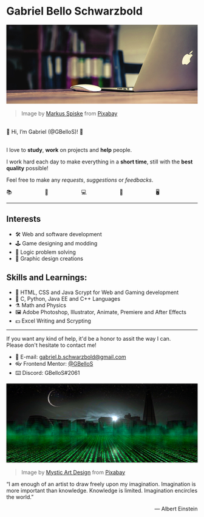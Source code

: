 # Gabriel Bello Schwarzbold

![Office picture](images/office.jpg)
> Image by [Markus Spiske](https://pixabay.com/users/markusspiske-670330/?utm_source=link-attribution&amp;utm_medium=referral&amp;utm_campaign=image&amp;utm_content=581131) from [Pixabay](https://pixabay.com//?utm_source=link-attribution&amp;utm_medium=referral&amp;utm_campaign=image&amp;utm_content=581131)

<br>👋 Hi, I’m Gabriel (@GBelloS)! 🙂<br><br>

I love to **study**, **work** on projects and **help** people.

I work hard each day to make everything in a **short time**, still with the **best quality** possible!

Feel free to make any *requests*, *suggestions* or *feedbacks*.

📚                      🧮                      💻                      📱                      🖥

---

## Interests

- 🛠 Web and software development
- 🕹 Game designing and modding
- 🧮 Logic problem solving
- 🌆 Graphic design creations

## Skills and Learnings:

- 📰 HTML, CSS and Java Scrypt for Web and Gaming development
- 🔢 C, Python, Java EE and C++ Languages
- ⚗ Math and Physics
- 🖼 Adobe Photoshop, Illustrator, Animate, Premiere and After Effects
- 💵 Excel Writing and Scrypting

---

If you want any kind of help, it'd be a honor to assit the way I can.<br>Please don't hesitate to contact me!

- 📨 E-mail: gabriel.b.schwarzbold@gmail.com<!-- - 🎎 Linkedin: [@GBelloS](https://www.linkedin.com/in/gbellos/en) -->
- 👓 Frontend Mentor: [@GBelloS](https://www.frontendmentor.io/profile/GBelloS)<!-- - 🐤 Twitter: [@gbeiios](https://www.twitter.com/GBeIIoS) -->
- ⌨️ Discord: GBelloS#2061<!-- - 👍 Facebook: [schwarzbold](https://www.facebook.com/schwarzbold/) -->


![Coding city picture](images/coding.jpg)
> Image by [Mystic Art Design](https://pixabay.com/pt/users/mysticsartdesign-322497/?utm_source=link-attribution&amp;utm_medium=referral&amp;utm_campaign=image&amp;utm_content=702178) from [Pixabay](https://pixabay.com/pt//?utm_source=link-attribution&amp;utm_medium=referral&amp;utm_campaign=image&amp;utm_content=702178)

“I am enough of an artist to draw freely upon my imagination. Imagination is more important than knowledge. Knowledge is limited. Imagination encircles the world.”
<div align="right">― Albert Einstein</div>

<!-- GBelloS/GBelloS is a ✨ special ✨ repository because its `README.md` (this file) appears on your GitHub profile.
You can click the Preview link to take a look at your changes. -->
